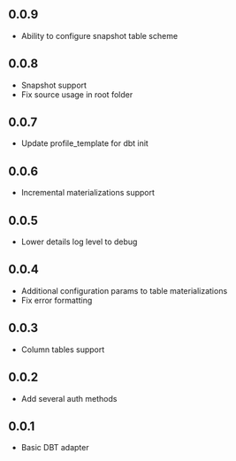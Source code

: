 ## 0.0.9 ##
* Ability to configure snapshot table scheme

## 0.0.8 ##
* Snapshot support
* Fix source usage in root folder

## 0.0.7 ##
* Update profile_template for dbt init

## 0.0.6 ##
* Incremental materializations support

## 0.0.5 ##
* Lower details log level to debug

## 0.0.4 ##
* Additional configuration params to table materializations
* Fix error formatting

## 0.0.3 ##
* Column tables support

## 0.0.2 ##
* Add several auth methods

## 0.0.1 ##
* Basic DBT adapter
